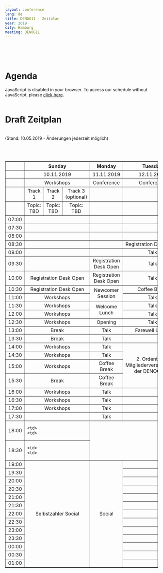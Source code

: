 ```yaml
---
layout: conference
lang: de
title: DENOG11 - Zeitplan
year: 2019
city: Hamburg
meeting: DENOG11
---
```

<br>
<br>
<br>
<h1> Agenda </h1>
<pretalx-schedule-widget event="https://pretalx.denog.de/denog11/" height="500px"></pretalx-schedule-widget>
<noscript>
   <div class="pretalx-widget">
        <div class="pretalx-widget-info-message">
            JavaScript is disabled in your browser. To access our schedule without JavaScript,
            please <a target="_blank" href="https://pretalx.denog.de/denog11/schedule/">click here</a>.
        </div>
    </div>
</noscript>
<br>
<h1>Draft Zeitplan</h1><br>
(Stand: 10.05.2019 - Änderungen jederzeit möglich)<br>
<br>
<br>
<br>
<table border='1' padding='50'>
  <tr>
    <th></th>
    <th colspan='3'><b><center>Sunday
    <th><b><center>Monday
    <th><b><center>Tuesday

  <tr>
    <td>
    <td colspan='3'><center>10.11.2019
    <td><center>11.11.2019
    <td><center>12.11.2019

  <tr>
    <td>
    <td colspan='3'><center>Workshops
    <td><center>Conference
    <td><center>Conference

  <tr>
    <td>
    <td><center>Track 1
    <td><center>Track 2
    <td><center>Track 3<br>(optional)
    <td>
    <td>

  <tr>
    <td>
    <td><center>Topic:<br>TBD
    <td><center>Topic:<br>TBD
    <td><center>Topic:<br>TBD
    <td>
    <td>

  <tr>
    <td>07:00
    <td colspan='3'>
    <td>
    <td>

  <tr>
    <td>07:30
    <td colspan='3'>
    <td>
    <td>

  <tr>
    <td>08:00
    <td colspan='3'>
    <td>
    <td>

  <tr>
    <td>08:30
    <td colspan='3'>
    <td>
    <td><center>Registration Desk Open

  <tr>
    <td>09:00
    <td colspan='3'>
    <td>
    <td><center>Talk

  <tr>
    <td>09:30
    <td colspan='3'>
    <td><center>Registration Desk Open
    <td><center>Talk

  <tr>
    <td>10:00
    <td colspan='3'><center>Registration Desk Open
    <td><center>Registration Desk Open
    <td><center>Talk

  <tr>
    <td>10:30
    <td colspan='3'><center>Registration Desk Open
    <td rowspan='2'><center>Newcomer Session
    <td><center>Coffee Break

  <tr>
    <td>11:00
    <td colspan='3'><center>Workshops
    <td><center>Talk

  <tr>
    <td>11:30
    <td colspan='3'><center>Workshops
    <td rowspan='2'><center>Welcome Lunch
    <td><center>Talk

  <tr>
    <td>12:00
    <td colspan='3'><center>Workshops
    <td><center>Talk

  <tr>
    <td>12:30
    <td colspan='3'><center>Workshops
    <td><center>Opening
    <td><center>Talk

  <tr>
    <td>13:00
    <td colspan='3'><center>Break
    <td><center>Talk
    <td><center>Farewell Lunch

  <tr>
    <td>13:30
    <td colspan='3'><center>Break
    <td><center>Talk
    <td>

  <tr>
    <td>14:00
    <td colspan='3'><center>Workshops
    <td><center>Talk
    <td rowspan='4'><center>2. Ordentliche<br>Mitgliederversammlung<br>der DENOG e.V.

  <tr>
    <td>14:30
    <td colspan='3'><center>Workshops
    <td><center>Talk


  <tr>
    <td>15:00
    <td colspan='3'><center>Workshops
    <td><center>Coffee Break

  <tr>
    <td>15:30
    <td colspan='3'><center>Break
    <td><center>Coffee Break

  <tr>
    <td>16:00
    <td colspan='3'><center>Workshops
    <td><center>Talk
    <td>

  <tr>
    <td>16:30
    <td colspan='3'><center>Workshops
    <td><center>Talk
    <td>

  <tr>
    <td>17:00
    <td colspan='3'><center>Workshops
    <td><center>Talk
    <td>

  <tr>
    <td>17:30
    <td colspan='3'>
    <td><center>Talk
    <td>

  <tr>
    <td>18:00
    <td colspan='3'>

    <td>
    <td>

  <tr>
    <td>18:30
    <td colspan='3'>

    <td>
    <td>

  <tr>
    <td>19:00
    <td  colspan='3' rowspan='13'><center>Selbstzahler Social
    <td rowspan='13'><center>Social
    <td>

  <tr>
    <td>19:30
    <td colspan='3'>
    <td>

  <tr>
    <td>20:00
    <td colspan='3'>
    <td>

  <tr>
    <td>20:30
    <td colspan='3'>
    <td>

  <tr>
    <td>21:00
    <td colspan='3'>
    <td>

  <tr>
    <td>21:30
    <td colspan='3'>
    <td>

  <tr>
    <td>22:00
    <td colspan='3'>
    <td>

  <tr>
    <td>22:30
    <td colspan='3'>
    <td>

  <tr>
    <td>23:00
    <td colspan='3'>
    <td>

  <tr>
    <td>23:30
    <td colspan='3'>
    <td>

  <tr>
    <td>00:00
    <td colspan='3'>
    <td>

  <tr>
    <td>00:30
    <td colspan='3'>
    <td>


  <tr>
    <td>01:00
    <td colspan='3'>
    <td>
